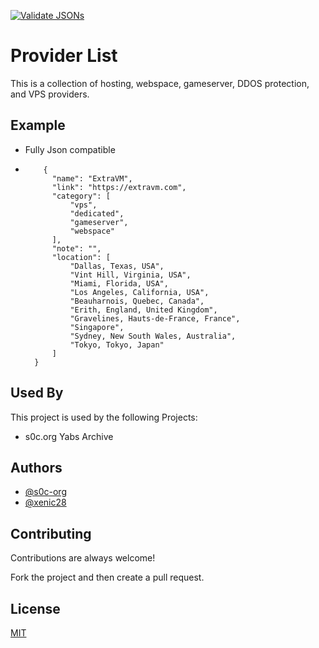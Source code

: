 [![Validate JSONs](https://github.com/s0c-org/Providers/actions/workflows/validate-json.yml/badge.svg?event=push)](https://github.com/s0c-org/Providers/actions/workflows/validate-json.yml)


# Provider List

This is a collection of hosting, webspace, gameserver, DDOS protection, and VPS providers. 

## Example

- Fully Json compatible
-         {
            "name": "ExtraVM",
            "link": "https://extravm.com",
            "category": [
                "vps",
                "dedicated",
                "gameserver",
                "webspace"
            ],
            "note": "",
            "location": [
                "Dallas, Texas, USA",
                "Vint Hill, Virginia, USA",
                "Miami, Florida, USA",
                "Los Angeles, California, USA",
                "Beauharnois, Quebec, Canada",
                "Erith, England, United Kingdom",
                "Gravelines, Hauts-de-France, France",
                "Singapore",
                "Sydney, New South Wales, Australia",
                "Tokyo, Tokyo, Japan"
            ]
        }


## Used By

This project is used by the following Projects:

- s0c.org Yabs Archive


## Authors

- [@s0c-org](https://www.github.com/s0c-org)
- [@xenic28](https://www.github.com/xenic28)



## Contributing

Contributions are always welcome!

Fork the project and then create a pull request.



## License

[MIT](https://choosealicense.com/licenses/mit/)

